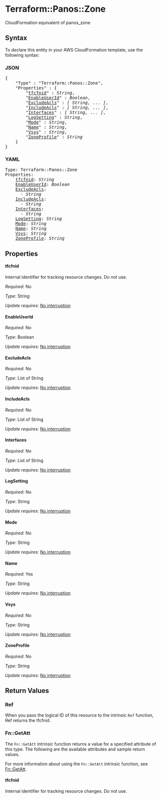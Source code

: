 # Terraform::Panos::Zone

CloudFormation equivalent of panos_zone

## Syntax

To declare this entity in your AWS CloudFormation template, use the following syntax:

### JSON

<pre>
{
    "Type" : "Terraform::Panos::Zone",
    "Properties" : {
        "<a href="#tfcfnid" title="tfcfnid">tfcfnid</a>" : <i>String</i>,
        "<a href="#enableuserid" title="EnableUserId">EnableUserId</a>" : <i>Boolean</i>,
        "<a href="#excludeacls" title="ExcludeAcls">ExcludeAcls</a>" : <i>[ String, ... ]</i>,
        "<a href="#includeacls" title="IncludeAcls">IncludeAcls</a>" : <i>[ String, ... ]</i>,
        "<a href="#interfaces" title="Interfaces">Interfaces</a>" : <i>[ String, ... ]</i>,
        "<a href="#logsetting" title="LogSetting">LogSetting</a>" : <i>String</i>,
        "<a href="#mode" title="Mode">Mode</a>" : <i>String</i>,
        "<a href="#name" title="Name">Name</a>" : <i>String</i>,
        "<a href="#vsys" title="Vsys">Vsys</a>" : <i>String</i>,
        "<a href="#zoneprofile" title="ZoneProfile">ZoneProfile</a>" : <i>String</i>
    }
}
</pre>

### YAML

<pre>
Type: Terraform::Panos::Zone
Properties:
    <a href="#tfcfnid" title="tfcfnid">tfcfnid</a>: <i>String</i>
    <a href="#enableuserid" title="EnableUserId">EnableUserId</a>: <i>Boolean</i>
    <a href="#excludeacls" title="ExcludeAcls">ExcludeAcls</a>: <i>
      - String</i>
    <a href="#includeacls" title="IncludeAcls">IncludeAcls</a>: <i>
      - String</i>
    <a href="#interfaces" title="Interfaces">Interfaces</a>: <i>
      - String</i>
    <a href="#logsetting" title="LogSetting">LogSetting</a>: <i>String</i>
    <a href="#mode" title="Mode">Mode</a>: <i>String</i>
    <a href="#name" title="Name">Name</a>: <i>String</i>
    <a href="#vsys" title="Vsys">Vsys</a>: <i>String</i>
    <a href="#zoneprofile" title="ZoneProfile">ZoneProfile</a>: <i>String</i>
</pre>

## Properties

#### tfcfnid

Internal identifier for tracking resource changes. Do not use.

_Required_: No

_Type_: String

_Update requires_: [No interruption](https://docs.aws.amazon.com/AWSCloudFormation/latest/UserGuide/using-cfn-updating-stacks-update-behaviors.html#update-no-interrupt)

#### EnableUserId

_Required_: No

_Type_: Boolean

_Update requires_: [No interruption](https://docs.aws.amazon.com/AWSCloudFormation/latest/UserGuide/using-cfn-updating-stacks-update-behaviors.html#update-no-interrupt)

#### ExcludeAcls

_Required_: No

_Type_: List of String

_Update requires_: [No interruption](https://docs.aws.amazon.com/AWSCloudFormation/latest/UserGuide/using-cfn-updating-stacks-update-behaviors.html#update-no-interrupt)

#### IncludeAcls

_Required_: No

_Type_: List of String

_Update requires_: [No interruption](https://docs.aws.amazon.com/AWSCloudFormation/latest/UserGuide/using-cfn-updating-stacks-update-behaviors.html#update-no-interrupt)

#### Interfaces

_Required_: No

_Type_: List of String

_Update requires_: [No interruption](https://docs.aws.amazon.com/AWSCloudFormation/latest/UserGuide/using-cfn-updating-stacks-update-behaviors.html#update-no-interrupt)

#### LogSetting

_Required_: No

_Type_: String

_Update requires_: [No interruption](https://docs.aws.amazon.com/AWSCloudFormation/latest/UserGuide/using-cfn-updating-stacks-update-behaviors.html#update-no-interrupt)

#### Mode

_Required_: No

_Type_: String

_Update requires_: [No interruption](https://docs.aws.amazon.com/AWSCloudFormation/latest/UserGuide/using-cfn-updating-stacks-update-behaviors.html#update-no-interrupt)

#### Name

_Required_: Yes

_Type_: String

_Update requires_: [No interruption](https://docs.aws.amazon.com/AWSCloudFormation/latest/UserGuide/using-cfn-updating-stacks-update-behaviors.html#update-no-interrupt)

#### Vsys

_Required_: No

_Type_: String

_Update requires_: [No interruption](https://docs.aws.amazon.com/AWSCloudFormation/latest/UserGuide/using-cfn-updating-stacks-update-behaviors.html#update-no-interrupt)

#### ZoneProfile

_Required_: No

_Type_: String

_Update requires_: [No interruption](https://docs.aws.amazon.com/AWSCloudFormation/latest/UserGuide/using-cfn-updating-stacks-update-behaviors.html#update-no-interrupt)

## Return Values

### Ref

When you pass the logical ID of this resource to the intrinsic `Ref` function, Ref returns the tfcfnid.

### Fn::GetAtt

The `Fn::GetAtt` intrinsic function returns a value for a specified attribute of this type. The following are the available attributes and sample return values.

For more information about using the `Fn::GetAtt` intrinsic function, see [Fn::GetAtt](https://docs.aws.amazon.com/AWSCloudFormation/latest/UserGuide/intrinsic-function-reference-getatt.html).

#### tfcfnid

Internal identifier for tracking resource changes. Do not use.

